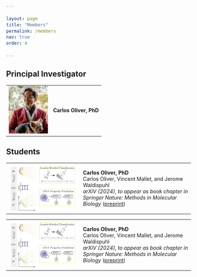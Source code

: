 ```yaml
---

layout: page
title: "Members"
permalink: /members
nav: true
order: 4

---
```


<head>

<style>
img {
border: 0px solid #787878;
    max-width: 200px;
    max-height: 130px;
}
#txt {
    font-size:11pt;
}

</style>
</head>


<h2> Principal Investigator </h2>

<table>
  <tr>
    <td><img src="/assets/me_lowlow.png" id="fig"></td>
    <td><b>Carlos Oliver, PhD</b><br>
  </tr>

</table>

<h2> Students </h2>

<table>
  <tr>
    <td><img src="/assets/book.png" id="fig"></td>
    <td><b>Carlos Oliver, PhD</b><br>
	Carlos Oliver, Vincent Mallet, and Jerome Waldispuhl<br>
	<i>arXiV (2024), to appear as book chapter in Springer Nature: Methods in Molecular Biology </i> (<a href="https://arxiv.org/pdf/2402.09330.pdf">preprint</a>) </td>
  </tr>

</table>

<table>
  <tr>
    <td><img src="/assets/book.png" id="fig"></td>
    <td><b>Carlos Oliver, PhD</b><br>
	Carlos Oliver, Vincent Mallet, and Jerome Waldispuhl<br>
	<i>arXiV (2024), to appear as book chapter in Springer Nature: Methods in Molecular Biology </i> (<a href="https://arxiv.org/pdf/2402.09330.pdf">preprint</a>) </td>
  </tr>

</table>



<!--Other:-->

<!--* Ph.D. Comprehensive Exam Literature Review ([PDF]({{ site.url  }}/assets/review_cgo.pdf))-->
<!--* M.Sc. Thesis ([PDF]({{ site.url   }}/assets/msc_thesis.pdf))-->
